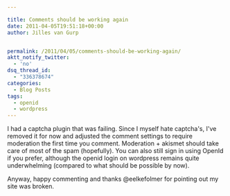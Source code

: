 ```yaml
---

title: Comments should be working again
date: 2011-04-05T19:51:18+00:00
author: Jilles van Gurp


permalink: /2011/04/05/comments-should-be-working-again/
aktt_notify_twitter:
  - 'no'
dsq_thread_id:
  - "336378674"
categories:
  - Blog Posts
tags:
  - openid
  - wordpress
---
```

I had a captcha plugin that was failing. Since I myself hate captcha's, I've removed it for now and adjusted the comment settings to require moderation the first time you comment. Moderation + akismet should take care of most of the spam (hopefully). You can also still sign in using OpenId if you prefer, although the openid login on wordpress remains quite underwhelming (compared to what should be possible by now).

Anyway, happy commenting and thanks @eelkefolmer for pointing out my site was broken.